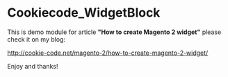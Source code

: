 # Cookiecode_WidgetBlock
This is demo module for article <strong>"How to create Magento 2 widget"</strong> please check it on my blog:

http://cookie-code.net/magento-2/how-to-create-magento-2-widget/

Enjoy and thanks! 
